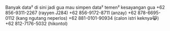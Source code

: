 Banyak data² di sini jadi gua mau simpen data² temen² kesayangan gua
+62 856-9311-2267 (rayyen J284)
+62 856-9172-8711 (anzay)
+62 878-6695-0112 (kang ngutang neperlos)
+62 881-0101-90934 (calon istri keknya😹)
+62 812-7176-5032 (hikontol)
<!---
Kefp-creator/Kefp-creator is a ✨ special ✨ repository because its `README.md` (this file) appears on your GitHub profile.
You can click the Preview link to take a look at your changes.
--->
